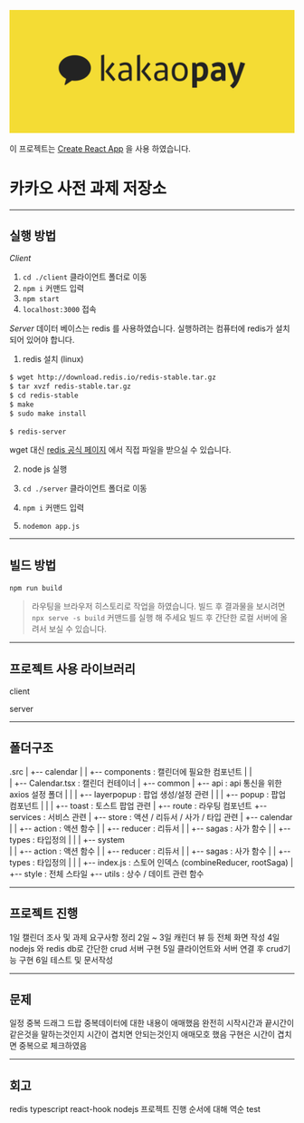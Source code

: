 ![kakao pay](./kakaopay.jpg)

이 프로젝트는 [Create React App](https://github.com/facebook/create-react-app) 을 사용 하였습니다.

# 카카오 사전 과제 저장소

***

## 실행 방법

*Client*
1. `cd ./client` 클라이언트 폴더로 이동
2. `npm i` 커맨드 입력 
3. `npm start`
4. `localhost:3000` 접속

*Server*
데이터 베이스는 redis 를 사용하였습니다.
실행하려는 컴퓨터에 redis가 설치 되어 있어야 합니다.

1. redis 설치 (linux)
```
$ wget http://download.redis.io/redis-stable.tar.gz 
$ tar xvzf redis-stable.tar.gz 
$ cd redis-stable 
$ make
$ sudo make install

$ redis-server
```

wget 대신 [redis 공식 페이지](https://redis.io/topics/quickstart) 에서 직접 파일을 받으실 수 있습니다.

2. node js 실행

  1. `cd ./server` 클라이언트 폴더로 이동
  2. `npm i` 커맨드 입력 
  3. `nodemon app.js`

***

## 빌드 방법

`npm run build`

> 라우팅을 브라우저 히스토리로 작업을 하였습니다. 
> 빌드 후 결과물을 보시려면 `npx serve -s build` 커맨드를 실행 해 주세요
> 빌드 후 간단한 로컬 서버에 올려서 보실 수 있습니다.

***

## 프로젝트 사용 라이브러리
client

server

***

## 폴더구조

.src
|
+-- calendar
|
|   +-- components    : 캘린더에 필요한 컴포넌트
|   |   
|   +-- Calendar.tsx  : 캘린더 컨테이너
|
+-- common
|   +-- api           : api 통신을 위한 axios 설정 폴더
|   |
|   +-- layerpopup    : 팝업 생성/설정 관련
|   |
|   +-- popup         : 팝업 컴포넌트
|   |
|   +-- toast         : 토스트 팝업 관련
|
+-- route             : 라우팅 컴포넌트
+-- services          : 서비스 관련 
|
+-- store             : 액션 / 리듀서 / 사가 / 타입 관련
|   +-- calendar
|   |   +-- action    : 액션 함수
|   |   +-- reducer   : 리듀서
|   |   +-- sagas     : 사가 함수
|   |   +-- types     : 타입정의
|   |
|   +-- system        
|   |   +-- action    : 액션 함수
|   |   +-- reducer   : 리듀서
|   |   +-- sagas     : 사가 함수
|   |   +-- types     : 타입정의
|   |
|   +-- index.js      : 스토어 인덱스 (combineReducer, rootSaga)
|   
+-- style             : 전체 스타일
+-- utils             : 상수 / 데이트 관련 함수

***

## 프로젝트 진행 

1일 캘린더 조사 및 과제 요구사항 정리
2일 ~ 3일 캐린더 뷰 등 전체 화면 작성
4일 nodejs 와 redis db로 간단한 crud 서버 구현
5일 클라이언트와 서버 연결 후 crud기능 구현
6일 테스트 및 문서작성

***

## 문제

일정 중복
드래그 드랍
중복데이터에 대한 내용이 애매했음
완전히 시작시간과 끝시간이 같은것을 말하는것인지 시간이 겹치면 안되는것인지 애매모호 했음
구현은 시간이 겹치면 중복으로 체크하였음

***

## 회고
redis
typescript
react-hook
nodejs
프로젝트 진행 순서에 대해 역순
test




